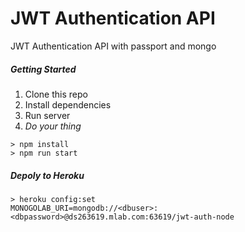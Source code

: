 # JWT Authentication API
JWT Authentication API with passport and mongo

##### Getting Started
1. Clone this repo
1. Install dependencies
1. Run server
1. *Do your thing*

```
> npm install
> npm run start
```

##### Depoly to Heroku
```
> heroku config:set
MONOGOLAB_URI=mongodb://<dbuser>:<dbpassword>@ds263619.mlab.com:63619/jwt-auth-node